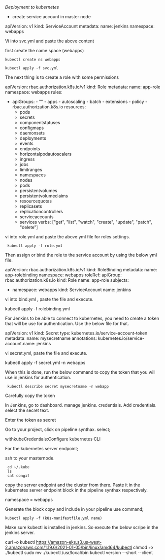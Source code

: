*Deployment to kubernetes*

- create service account in master node

apiVersion: v1
kind: ServiceAccount
metadata:
  name: jenkins
  namespace: webapps

Vi into svc.yml and paste the above content 

first create the name space (webapps)

    kubectl create ns webapps  

    kubectl apply -f svc.yml   

The next thing is to create a role with some permissions

apiVersion: rbac.authorization.k8s.io/v1
kind: Role
metadata:
  name: app-role
  namespace: webapps
rules:
  - apiGroups:
        - ""
        - apps
        - autoscaling
        - batch
        - extensions
        - policy
        - rbac.authorization.k8s.io
    resources:
      - pods
      - secrets
      - componentstatuses
      - configmaps
      - daemonsets
      - deployments
      - events
      - endpoints
      - horizontalpodautoscalers
      - ingress
      - jobs
      - limitranges
      - namespaces
      - nodes
      - pods
      - persistentvolumes
      - persistentvolumeclaims
      - resourcequotas
      - replicasets
      - replicationcontrollers
      - serviceaccounts
      - services
    verbs: ["get", "list", "watch", "create", "update", "patch", "delete"]

vi into role.yml and paste the above yml file for roles settings.

     kubectl apply -f role.yml 

 Then assign or bind the role to the service account by using the below yml file.

apiVersion: rbac.authorization.k8s.io/v1
kind: RoleBinding
metadata:
  name: app-rolebinding
  namespace: webapps 
roleRef:
  apiGroup: rbac.authorization.k8s.io
  kind: Role
  name: app-role 
subjects:
- namespace: webapps 
  kind: ServiceAccount
  name: jenkins      

vi into bind.yml , paste the file and execute.

   kubectl apply -f rolebinding.yml

For Jenkins to be able to connect to kubernetes, you need to create a token that will be use for authentication. Use the below file for that.

apiVersion: v1
kind: Secret
type: kubernetes.io/service-account-token
metadata:
  name: mysecretname
  annotations:
    kubernetes.io/service-account.name: jenkins

vi secret.yml, paste the file and execute.

   kubectl apply -f secret.yml -n webapps

When this is done, run the below command to copy the token that you will use in jenkins for authentication.

     kubectl describe secret mysecretname -n webapp  

Carefully copy the token

In Jenkins, go to dashboard.
manage jenkins.
credentials.
Add credentials.
select the secret text.

Enter the token as secret

Go to your project, click on pipeline synthax.
select;

  withkubeCredentials:Configure kubernetes CLI

For the  kubernetes server endpoint;

ssh to your masternode.

     cd ~/.kube
     ls
     cat congif

copy the server endpoint and the cluster from there. 
Paste it in the kubernetes server endpoint block in the pipeline synthax respectively.

namespace = webapps

Generate the block
copy and include in your pipeline
use command;

    kubectl apply -f (k8s-manifestfile.yml name)

Make sure kubectl is installed in jenkins. 
So execute the below scripe in the jenkins server.

curl -o kubectl https://amazon-eks.s3.us-west-2.amazonaws.com/1.19.6/2021-01-05/bin/linux/amd64/kubectl
chmod +x ./kubectl
sudo mv ./kubectl /usr/local/bin
kubectl version --short --client
